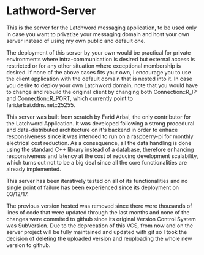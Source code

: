 # Lathword-Server
This is the server for the Latchword messaging application, to be used only in case 
you want to privatize your messaging domain and host your own server instead of 
using my own public and default one.

The deployment of this server by your own would be practical for private environments
where intra-communication is desired but external access is restricted or for
any other situation where exceptional membership is desired. If none of the above
cases fits your own, I encourage you to use the client application with the default
domain that is nested into it. In case you desire to deploy your own Latchword domain,
note that you would have to change and rebuild the original client by changing both
Connection::R_IP and Connection::R_PORT, which currently point to faridarbai.ddns.net::25255.

This server was built from scratch by Farid Arbai, the only contributor for
the Latchword Application. It was developed following a strong procedural and 
data-distributed architecture on it's backend in order to enhace responsiveness
since it was intended to run on a raspberry-pi for monthly electrical cost
reduction. As a consequence, all the data handling is done using the standard 
C++ library instead of a database, therefore enhancing responsiveness and 
latency at the cost of reducing development scalability, which turns out not 
to be a big deal since all the core functionalities are already implemented.

This server has been iteratively tested on all of its functionalities and no
single point of failure has been experienced since its deployment on
03/12/17.

The previous version hosted was removed since there were thousands of lines of
code that were updated through the last months and none of the changes were
commited to github since its original Version Control System was SubVersion.
Due to the deprecation of this VCS, from now and on the server project will be
fully maintained and updated with git so I took the decision of deleting the
uploaded version and reuploading the whole new version to github.


